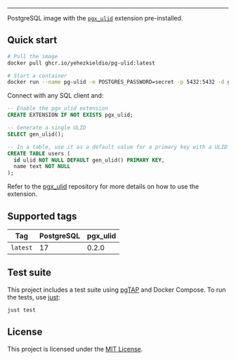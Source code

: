 
---

PostgreSQL image with the [`pgx_ulid`](https://github.com/pksunkara/pgx_ulid) extension pre-installed.

## Quick start

```bash
# Pull the image
docker pull ghcr.io/yehezkieldio/pg-ulid:latest

# Start a container
docker run --name pg-ulid -e POSTGRES_PASSWORD=secret -p 5432:5432 -d ghcr.io/yehezkieldio/pg-ulid
```

Connect with any SQL client and:

```sql
-- Enable the pgx_ulid extension
CREATE EXTENSION IF NOT EXISTS pgx_ulid;

-- Generate a single ULID
SELECT gen_ulid();

-- In a table, use it as a default value for a primary key with a ULID type
CREATE TABLE users (
  id ulid NOT NULL DEFAULT gen_ulid() PRIMARY KEY,
  name text NOT NULL
);
```

Refer to the [pgx_ulid](https://github.com/pksunkara/pgx_ulid) repository for more details on how to use the extension.

## Supported tags

| Tag        | PostgreSQL | pgx_ulid |
|------------|------------|----------|
| `latest`   | 17         | 0.2.0    |


## Test suite

This project includes a test suite using [pgTAP](https://pgtap.org/) and Docker Compose. To run the tests, use [just](https://just.systems/):

```bash
just test
```

## License

This project is licensed under the [MIT License](LICENSE).